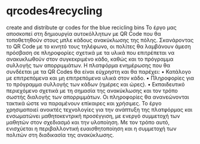 # qrcodes4recycling
create and distribute qr codes for the blue recicling bins
Το έργο μας αποσκοπεί στη δημιουργία αυτοκόλλητων με QR Code που θα τοποθετηθούν στους μπλε κάδους ανακύκλωσης της πόλης. Σκανάροντας το QR Code με το κινητό τους τηλέφωνο, οι πολίτες θα λαμβάνουν άμεση πρόσβαση σε πληροφορίες σχετικά με τα υλικά που επιτρέπεται να ανακυκλωθούν στον συγκεκριμένο κάδο, καθώς και το πρόγραμμα συλλογής των απορριμμάτων.
Η πλατφόρμα ενημέρωσης που θα συνδέεται με τα QR Codes θα είναι εύχρηστη και θα παρέχει:
•	Κατάλογο με επιτρεπόμενα και μη επιτρεπόμενα υλικά στον κάδο.
•	Πληροφορίες για το πρόγραμμα συλλογής των κάδων (ημέρες και ώρες).
•	Εκπαιδευτικό περιεχόμενο σχετικά με τη σημασία της ανακύκλωσης και τον τρόπο σωστής διαλογής των απορριμμάτων.
Οι πληροφορίες θα ανανεώνονται τακτικά ώστε να παραμένουν επίκαιρες και χρήσιμες. Το έργο χρησιμοποιεί ανοικτές τεχνολογίες για την ανάπτυξη της πλατφόρμας και ενσωματώνει μαθητοκεντρική προσέγγιση, με ενεργό συμμετοχή των μαθητών στον σχεδιασμό και την υλοποίηση. Με τον τρόπο αυτό, ενισχύεται η περιβαλλοντική ευαισθητοποίηση και η συμμετοχή των πολιτών στη διαδικασία της ανακύκλωσης.
